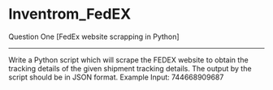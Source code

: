 # Inventrom_FedEX
Question One [FedEx website scrapping in Python]

*****************************************************************************************************************************

Write a Python script which will scrape the FEDEX website to obtain the tracking details of the given shipment tracking details. The output by the script should be in JSON format.
Example Input: 744668909687
